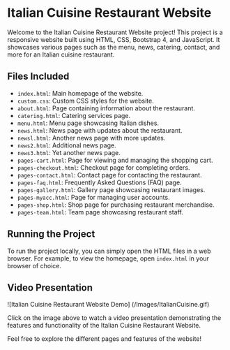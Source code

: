 # Italian Cuisine Restaurant Website

Welcome to the Italian Cuisine Restaurant Website project! This project is a responsive website built using HTML, CSS, Bootstrap 4, and JavaScript. It showcases various pages such as the menu, news, catering, contact, and more for an Italian cuisine restaurant.

## Files Included

- `index.html`: Main homepage of the website.
- `custom.css`: Custom CSS styles for the website.
- `about.html`: Page containing information about the restaurant.
- `catering.html`: Catering services page.
- `menu.html`: Menu page showcasing Italian dishes.
- `news.html`: News page with updates about the restaurant.
- `newsl.html`: Another news page with more updates.
- `news2.html`: Additional news page.
- `news3.html`: Yet another news page.
- `pages-cart.html`: Page for viewing and managing the shopping cart.
- `pages-checkout.html`: Checkout page for completing orders.
- `pages-contact.html`: Contact page for contacting the restaurant.
- `pages-faq.html`: Frequently Asked Questions (FAQ) page.
- `pages-gallery.html`: Gallery page showcasing restaurant images.
- `pages-myacc.html`: Page for managing user accounts.
- `pages-shop.html`: Shop page for purchasing restaurant merchandise.
- `pages-team.html`: Team page showcasing restaurant staff.

## Running the Project

To run the project locally, you can simply open the HTML files in a web browser. For example, to view the homepage, open `index.html` in your browser of choice.

## Video Presentation

![Italian Cuisine Restaurant Website Demo]
(/Images/ItalianCuisine.gif)

Click on the image above to watch a video presentation demonstrating the features and functionality of the Italian Cuisine Restaurant Website.

Feel free to explore the different pages and features of the website!
